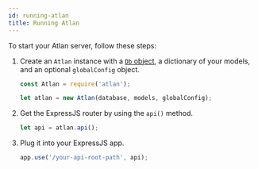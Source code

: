 ```yaml
---
id: running-atlan
title: Running Atlan
---
```


To start your Atlan server, follow these steps:

1. Create an `Atlan` instance with a [`Db` object](http://mongodb.github.io/node-mongodb-native/3.1/api/Db.html), a dictionary of your models, and an optional `globalConfig` object.

   ```javascript
   const Atlan = require('atlan');

   let atlan = new Atlan(database, models, globalConfig);
   ```

2. Get the ExpressJS router by using the `api()` method.

   ```javascript
   let api = atlan.api();
   ```

3. Plug it into your ExpressJS app.

   ```javascript
   app.use('/your-api-root-path', api);
   ```